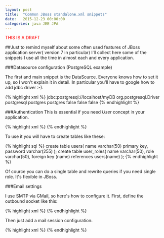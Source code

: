 ```yaml
---
layout: post
title:  "Common JBoss standalone.xml snippets"
date:   2015-12-23 00:00:00 
categories: java JEE JPA 
---
```


<font style="color:red">THIS IS A DRAFT</font>

##Just
to remind myself about some often used features of JBoss application server( version 7 in particular) I'll collect here some of the snippets I use all the time in almost each and every application.


###Datasource configuration (PostgreSQL example)

The first and main snippet is the DataSource. Everyone knows how to set it up, so I won't explain it in detail. In particular you'll have to google how to add jdbc driver :-).

{% highlight xml %}
<datasource jta="false" jndi-name="java:jboss/myDS" pool-name="myPool" enabled="true" use-ccm="false">
    <connection-url>jdbc:postgresql://localhost/myDB</connection-url>
    <driver-class>org.postgresql.Driver</driver-class>
    <driver>postgresql</driver>
    <security>
        <user-name>postgres</user-name>
        <password>postgres</password>
    </security>
    <validation>
        <validate-on-match>false</validate-on-match>
        <background-validation>false</background-validation>
    </validation>
    <statement>
        <share-prepared-statements>false</share-prepared-statements>
    </statement>
</datasource>
{% endhighlight %}

###Authentication
This is essential if you need *User* concept in your application.

{% highlight xml %}
<security-domain name="my-security">
    <authentication>
        <login-module code="org.jboss.security.auth.spi.DatabaseServerLoginModule" flag="required">
            <module-option name="dsJndiName" value="java:jboss/myDS"/>
            <module-option name="principalsQuery" value="select password from users where name=?"/>
            <module-option name="rolesQuery" value="select role,'Roles' from user_roles where name=?"/>
        </login-module>
    </authentication>
</security-domain>
{% endhighlight %}

To use it you will have to create tables like these:

{% highlight sql %}
create table users(
  name varchar(50) primary key,
  password varchar(255)
);
create table user_roles(
  name varchar(50),
  role varchar(50),
  foreign key (name) references users(name)
);
{% endhighlight %}

Of cource you can do a single table and rewrite queries if you need single role. It's flexible in JBoss.

###Email settings

I use SMTP via GMail, so here's how to configure it.
First, define the outbound socket like this:

{% highlight xml %}
<outbound-socket-binding name="mail-gmail" source-port="0" fixed-source-port="false">
    <remote-destination host="smtp.googlemail.com" port="465"/>
</outbound-socket-binding>
{% endhighlight %}

Then just add a mail session configuration.

{% highlight xml %}
<mail-session jndi-name="java:jboss/mail/mymail">
    <smtp-server ssl="true" outbound-socket-binding-ref="mail-gmail">
        <login name="myemail@gmail.com" password="mypassword"/>
    </smtp-server>
</mail-session>
{% endhighlight %}


